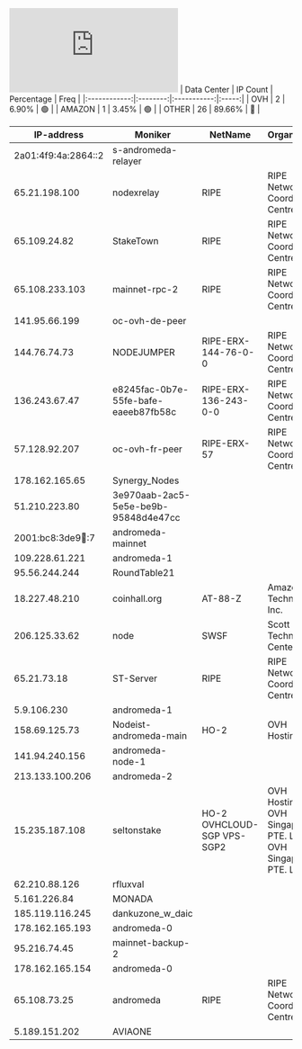 ![Diagramm](https://github.com/obajay/StateSync-snapshots/blob/main/Projects/AndromedaProtocol/1/README.md)
| Data Center | IP Count | Percentage | Freq |
|:------------:|:--------:|:-----------:|:-----:|
| OVH | 2 | 6.90% | 🟢 |
| AMAZON | 1 | 3.45% | 🟢 |
| OTHER | 26 | 89.66% | 🔴 |

<!-- START_TABLE -->
| IP-address | Moniker | NetName | Organization |
|-------------|-------------|-------------|-------------|
| 2a01:4f9:4a:2864::2 | s-andromeda-relayer |  |  |
| 65.21.198.100 | nodexrelay | RIPE | RIPE Network Coordination Centre |
| 65.109.24.82 | StakeTown | RIPE | RIPE Network Coordination Centre |
| 65.108.233.103 | mainnet-rpc-2 | RIPE | RIPE Network Coordination Centre |
| 141.95.66.199 | oc-ovh-de-peer |  |  |
| 144.76.74.73 | NODEJUMPER | RIPE-ERX-144-76-0-0 | RIPE Network Coordination Centre |
| 136.243.67.47 | e8245fac-0b7e-55fe-bafe-eaeeb87fb58c | RIPE-ERX-136-243-0-0 | RIPE Network Coordination Centre |
| 57.128.92.207 | oc-ovh-fr-peer | RIPE-ERX-57 | RIPE Network Coordination Centre |
| 178.162.165.65 | Synergy_Nodes |  |  |
| 51.210.223.80 | 3e970aab-2ac5-5e5e-be9b-95848d4e47cc |  |  |
| 2001:bc8:3de9:100::7 | andromeda-mainnet |  |  |
| 109.228.61.221 | andromeda-1 |  |  |
| 95.56.244.244 | RoundTable21 |  |  |
| 18.227.48.210 | coinhall.org | AT-88-Z | Amazon Technologies Inc. |
| 206.125.33.62 | node | SWSF | Scott Technology Center |
| 65.21.73.18 | ST-Server | RIPE | RIPE Network Coordination Centre |
| 5.9.106.230 | andromeda-1 |  |  |
| 158.69.125.73 | Nodeist-andromeda-main | HO-2 | OVH Hosting, Inc. |
| 141.94.240.156 | andromeda-node-1 |  |  |
| 213.133.100.206 | andromeda-2 |  |  |
| 15.235.187.108 | seltonstake | HO-2 OVHCLOUD-SGP VPS-SGP2 | OVH Hosting, Inc. OVH Singapore PTE. LTD OVH Singapore PTE. LTD |
| 62.210.88.126 | rfluxval |  |  |
| 5.161.226.84 | MONADA |  |  |
| 185.119.116.245 | dankuzone_w_daic |  |  |
| 178.162.165.193 | andromeda-0 |  |  |
| 95.216.74.45 | mainnet-backup-2 |  |  |
| 178.162.165.154 | andromeda-0 |  |  |
| 65.108.73.25 | andromeda | RIPE | RIPE Network Coordination Centre |
| 5.189.151.202 | AVIAONE |  |  |

<!-- END_TABLE -->